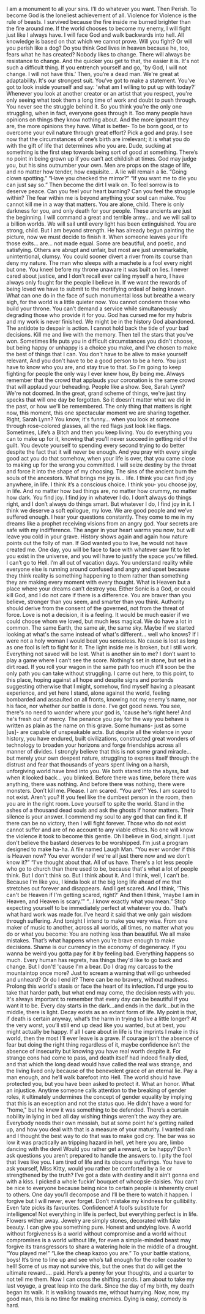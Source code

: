 I am a monument to all your sins.
I’ll do whatever you want. Then Perish.
To become God is the loneliest achievement of all.
Violence for Violence is the rule of beasts.
I survived because the fire inside me burned brighter than the fire around me.
If the world chooses to become my enemy, I will fight just like I always have.
I will face God and walk backwards into hell.
All knowledge is based on that which we cannot prove. Will you fight? Or will you perish like a dog?
Do you think God lives in heaven because he, too, fears what he has created?
Nobody likes to change. There will always be resistance to change. And the quicker you get to that, the easier it is. It's not such a difficult thing. If you entrench yourself and go, 'by God, I will not change. I will not have this.’ Then, you’re a dead man. We're great at adaptability. It's our strongest suit.
You’ve got to make a statement. You’ve got to look inside yourself and say: 'what am I willing to put up with today?’
Whenever you look at another creator or an artist that you respect, you're only seeing what took them a long time of work and doubt to push through. You never see the struggle behind it. So you think you’re the only one struggling, when in fact, everyone goes through it.
Too many people have opinions on things they know nothing about. And the more ignorant they are, the more opinions they have.
What is better- To be born good, or to overcome your evil nature through great effort?
Pick a god and pray.
I see now that the circumstances of one’s birth are irrelevant; it is what you do with the gift of life that determines who you are.
Dude, sucking at something is the first step towards being sort of good at something.
There’s no point in being grown up if you can’t act childish at times.
God may judge you, but his sins outnumber your own.
Men are props on the stage of life, and no matter how tender, how exquisite... A lie will remain a lie.
“Going clown spotting.” “Have you checked the mirror?” “If you want me to die you can just say so.”
Then become the dirt I walk on.
To feel sorrow is to deserve peace.
Can you feel your heart burning? Can you feel the struggle within? The fear within me is beyond anything your soul can make. You cannot kill me in a way that matters.
You are alone, child. There is only darkness for you, and only death for your people. These ancients are just the beginning. I will command a great and terrible army... and we will sail to a billion worlds. We will sail until every light has been extinguished. You are strong, child. But I am beyond strength.
He has already begun painting the picture, now we must decide to finish it.
When someone leaves your life those exits… are… not made equal. Some are beautiful, and poetic, and satisfying. Others are abrupt and unfair, but most are just unremarkable, unintentional, clumsy.
You could sooner divert a river from its course than deny my nature.
The man who sleeps with a machete is a fool every night but one.
You kneel before my throne unaware it was built on lies.
I never cared about justice, and I don't recall ever calling myself a hero, I have always only fought for the people I believe in.
If we want the rewards of being loved we have to submit to the mortifying ordeal of being known.
What can one do in the face of such monumental loss but breathe a weary sigh, for the world is a little quieter now.
You cannot condemn those who build your throne.
You can’t demand a service while simultaneously degrading those who provide it for you.
God has cursed me for my hubris and my work is never finished.
We might be in the history God abandoned.
The antidote to despair is action.
I cannot hold back the tide of your bad decisions.
Kill me and live with the memory. Then tell the stars that you’ve won.
Sometimes life puts you in difficult circumstances you didn't choose, but being happy or unhappy is a choice you make, and I've chosen to make the best of things that I can.
You don't have to be alive to make yourself relevant, And you don't have to be a good person to be a hero. You just have to know who you are, and stay true to that. So I'm going to keep fighting for people the only way I ever knew how, By being me.
Always remember that the crowd that applauds your coronation is the same crowd that will applaud your beheading. People like a show.
See, Sarah Lynn? We're not doomed. In the great, grand scheme of things, we're just tiny specks that will one day be forgotten. So it doesn't matter what we did in the past, or how we'll be remembered. The only thing that matters is right now, this moment, this one spectacular moment we are sharing together. Right, Sarah Lynn?
You know, it's funny... when you look at someone through rose-colored glasses, all the red flags just look like flags.
Sometimes, Life’s a Bitch and then you keep living.
You do everything you can to make up for it, knowing that you’ll never succeed in getting rid of the guilt. You devote yourself to spending every second trying to do better despite the fact that it will never be enough. And you pray with every single good act you do that somehow, when your life is over, that you came close to making up for the wrong you committed.
I will seize destiny by the throat and force it into the shape of my choosing.
The sins of the ancient burn the souls of the ancestors.
What brings me joy is… life. I think you can find joy anywhere, in life. I think it’s a conscious choice. I think you- you choose joy, in life. And no matter how bad things are, no matter how crummy, no matter how dark. You find joy. I find joy in whatever I do. I don’t always do things right, and I don’t always do things smart. But whatever I do, I find joy in it.
I think we deserve a soft epilogue, my love. We are good people and we’ve suffered enough.
I hear your questions constantly. They come to me in my dreams like a prophet receiving visions from an angry god.
Your secrets are safe with my indifference.
The anger in your heart warms you now, but will leave you cold in your grave.
History shows again and again how nature points out the folly of man.
If God wanted you to live, he would not have created me.
One day, you will be face to face with whatever saw fit to let you exist in the universe, and you will have to justify the space you’ve filled.
I can’t go to Hell. I’m all out of vacation days.
You understand reality while everyone else is running around confused and angry and upset because they think reality is something happening to them rather than something they are making every moment with every thought.
What is Heaven but a place where your dreams can’t destroy you.
Either Sonic is a God, or could kill God, and I do not care if there is a difference.
You are braver than you believe, stronger than you seem, and smarter than you think.
Authority should derive from the consent of the governed, not from the threat of force.
Love is not a decision, it is a feeling. It would be much easier if we could choose whom we loved, but much less magical.
We do have a lot in common. The same Earth, the same air, the same sky. Maybe if we started looking at what's the same instead of what's different... well who knows?
If I were not a holy woman I would beat you senseless.
No cause is lost as long as one fool is left to fight for it.
The light inside me is broken, but I still work.
Everything not saved will be lost.
What is another sin to me? I don’t want to play a game where I can’t see the score.
Nothing's set in stone, but set in a dirt road. If you roll your wagon in the same path too much it'll soon be the only path you can take without struggling.
I came out here, to this point, to this place, hoping against all hope and despite signs and portends suggesting otherwise that I might, somehow, find myself having a pleasant experience, and yet here I stand, alone against the world, feeling bombarded and assaulted on all fronts, knowing not my enemy's name, nor his face, nor whether our battle is done.
I've got good news. You see, there's no need to wonder where your god is, 'cause he's right here! And he's fresh out of mercy.
The penance you pay for the way you behave is written as plain as the name on this grave.
Some humans- just as some [us]- are capable of unspeakable acts. But despite all the violence in your history, you have endured, built civilizations, constructed great wonders of technology to broaden your horizons and forge friendships across all manner of divides. I strongly believe that this is not some grand miracle... but merely your own deepest nature, struggling to express itself through the distrust and fear that thousands of years spent living on a harsh, unforgiving world have bred into you.
We both stared into the abyss, but when it looked back... you blinked.
Before there was time, before there was anything, there was nothing. And before there was nothing, there were monsters.
Don’t kill me. Please. I am scared. “You are?” Yes. I am scared to not exist. Aren’t you?
If you feel like the dumbest person in the room, then you are in the right room.
Love yourself to spite the world.
Stand in the ashes of a thousand dead souls and ask the ghosts if honor matters. Their silence is your answer.
I commend my soul to any god that can find it.
If there can be no victory, then I will fight forever.
Those who do not exist cannot suffer and are of no account to any viable ethics.
No one will know the violence it took to become this gentle.
Oh I believe in God, alright. I just don't believe the bastard deserves to be worshipped.
I’m just a program designed to make ha-ha. A file named Laugh Man.
“You ever wonder if this is Heaven now? You ever wonder if we're all just there now and we don't know it?” “I've thought about that. All of us have. There's a lot less people who go to church than there used to be, because that's what a lot of people think. But I don't think so. But I think about it. And I think, well, I can't be. Because I'm like you, I kinda look at the big long life ahead of me that stretches out forever and disappears. And I get scared. And I think, ‘This can't be Heaven if I'm getting scared, right?’ And then I think, ‘maybe I am in Heaven, and Heaven is scary.’” “...I know exactly what you mean.”
Stop expecting yourself to be immediately perfect at whatever you do. That’s what hard work was made for.
I’ve heard it said that we only gain wisdom through suffering. And tonight I intend to make you very wise.
From one maker of music to another, across all worlds, all times, no matter what you do or what you become: You are nothing less than beautiful.
We all make mistakes. That’s what happens when you’re brave enough to make decisions.
Shame is our currency in the economy of degeneracy. If you wanna be weird you gotta pay for it by feeling bad.
Everything happens so much.
Every human has regrets, has things they'd like to go back and change. But I don't! 'cause I'm a bear.
Do I drag my carcass to the mountaintop once more? Just to scream a warning that will go unheeded and unheard? Or do I end it?
There can be no bravery, without madness.
Prolong this world's stasis or face the heart of its infection. I'd urge you to take that harder path, but what end may come, the decision rests with you.
It's always important to remember that every day can be beautiful if you want it to be. Every day starts in the dark...and ends in the dark...but in the middle, there is light.
Decay exists as an extant form of life.
My point is that, if death is certain anyway, what’s the harm in trying to live a little longer? At the very worst, you’ll still end up dead like you wanted, but at best, you might actually be happy.
If all I care about in life is the imprints I make in this world, then the most I’ll ever leave is a grave.
If courage isn’t the absence of fear but doing the right thing regardless of it, maybe confidence isn’t the absence of insecurity but knowing you have real worth despite it.
For strange eons had come to pass, and death itself had indeed finally died, and that which the long dead would have called the real was strange, and the living lived only because of the benevolent grace of an eternal lie.
Pay a man enough, and he’ll walk barefoot into Hell.
The world should have protected you, but you have been asked to protect it. What an honor. What an injustice.
Anytime someone calls attention to the breaking of gender roles, it ultimately undermines the concept of gender equality by implying that this is an exception and not the status quo.
He didn't have a word for "home," but he knew it was something to be defended.
There’s a certain nobility in lying in bed all day wishing things weren’t the way they are.
Everybody needs their own messiah, but at some point he's getting nailed up, and how you deal with that is a measure of your maturity.
I wanted rain and I thought the best way to do that was to make god cry.
The bar was so low it was practically an tripping hazard in hell, yet here you are, limbo dancing with the devil
Would you rather get a reward, or be happy?
Don’t ask questions you aren’t prepared to handle the answers to.
I pity the fool that lives like you.
I am tired of life and its obscure sufferings.
You have to ask yourself, Miss Kitty, would you rather be comforted by a lie or strengthened by the truth?
I’ve got a date with destiny and it ain’t gonna end with a kiss.
I picked a whole fuckin’ bouquet of whoopsie-daisies.
You can’t be nice to everyone because being nice to certain people is inherently cruel to others.
One day you’ll decompose and I’ll be there to watch it happen.
I forgive but I will never, ever forget. Don’t mistake my kindness for gullibility.
Even fate picks its favourites.
Confidence! A fool’s substitute for intelligence!
Not everything in life is perfect, but everything perfect is in life.
Flowers wither away. Jewelry are simply stones, decorated with fake beauty. I can give you something pure. Honest and undying love.
A world without forgiveness is a world without compromise and a world without compromises is a world without life, for even a simple-minded beast may forgive its transgressors to share a watering hole in the middle of a drought.
“You played me!” “Like the cheap kazoo you are.”
To your battle stations, boys! It’s time to line up and see who’s tall enough for the roller coaster to hell! Some of us may not survive this, but the ones that do will get the ultimate reward.... paid.
Here’s a penny for your thoughts, and a quarter to not tell me them.
Now I can cross the shifting sands.
I am about to take my last voyage, a great leap into the dark.
Since the day of my birth, my death began its walk. It is walking towards me, without hurrying.
Now, now, my good man, this is no time for making enemies.
Dying is easy, comedy is hard.